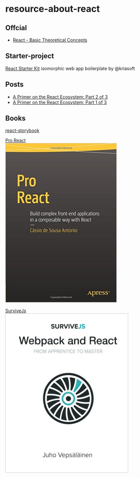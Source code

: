# resource-about-react

## Offcial
* [React - Basic Theoretical Concepts](https://github.com/reactjs/react-basic)

## Starter-project
[React Starter Kit](https://github.com/kriasoft/react-starter-kit) isomorphic web app boilerplate by @kriasoft

## Posts
* [A Primer on the React Ecosystem: Part 2 of 3](http://patternhatch.com/2016/07/06/a-primer-on-the-react-ecosystem-part-1-of-3/)
* [A Primer on the React Ecosystem: Part 1 of 3](http://patternhatch.com/2016/07/06/a-primer-on-the-react-ecosystem-part-2-of-3/)

## Books
[react-storybook](https://github.com/storybooks/react-storybook)

<a href="http://www.pro-react.com/" target="_blank">Pro React</a>  
[![Pro React](/images/proreact.jpg "Pro React")](http://www.pro-react.com/)

<a href="https://survivejs.com/" target="_blank">SurviveJs</a>  
[![SurviveJs](/images/survivejs.jpg "SurviveJs")](https://survivejs.com/)
